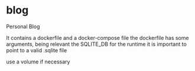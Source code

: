 # blog

Personal Blog

It contains a dockerfile and a docker-compose file
the dockerfile has some arguments, being relevant the SQLITE_DB
for the runtime it is important to point to a valid .sqlite file

use a volume if necessary
